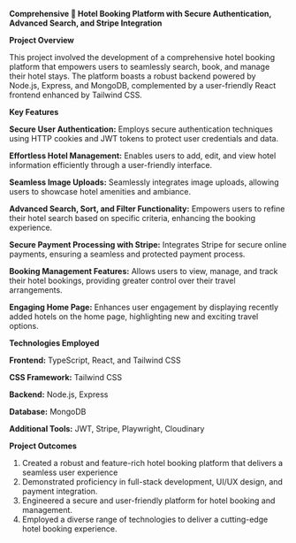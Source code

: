 **Comprehensive 🏨 Hotel Booking Platform with Secure Authentication, Advanced Search, and Stripe Integration**

**Project Overview**

This project involved the development of a comprehensive hotel booking platform that empowers users to seamlessly search, book, and manage their hotel stays. The platform boasts a robust backend powered by Node.js, Express, and MongoDB, complemented by a user-friendly React frontend enhanced by Tailwind CSS.

**Key Features**

**Secure User Authentication:** Employs secure authentication techniques using HTTP cookies and JWT tokens to protect user credentials and data.

**Effortless Hotel Management:** Enables users to add, edit, and view hotel information efficiently through a user-friendly interface.

**Seamless Image Uploads:**  Seamlessly integrates image uploads, allowing users to showcase hotel amenities and ambiance.

**Advanced Search, Sort, and Filter Functionality:** Empowers users to refine their hotel search based on specific criteria, enhancing the booking experience.

**Secure Payment Processing with Stripe:** Integrates Stripe for secure online payments, ensuring a seamless and protected payment process.

**Booking Management Features:** Allows users to view, manage, and track their hotel bookings, providing greater control over their travel arrangements.

**Engaging Home Page:** Enhances user engagement by displaying recently added hotels on the home page, highlighting new and exciting travel options.

**Technologies Employed**

**Frontend:** TypeScript, React, and Tailwind CSS

**CSS Framework:** Tailwind CSS

**Backend:** Node.js, Express

**Database:** MongoDB

**Additional Tools:** JWT, Stripe, Playwright, Cloudinary

**Project Outcomes**

1. Created a robust and feature-rich hotel booking platform that delivers a seamless user experience
2. Demonstrated proficiency in full-stack development, UI/UX design, and payment integration.
3. Engineered a secure and user-friendly platform for hotel booking and management.
4. Employed a diverse range of technologies to deliver a cutting-edge hotel booking experience.
   

